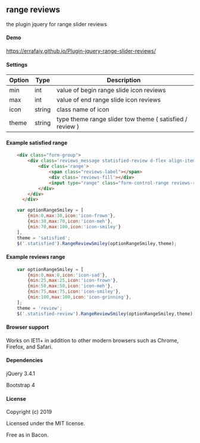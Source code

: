 range reviews
-------

the plugin jquery for range slider reviews

#### Demo 

https://errafaiy.github.io/Plugin-jquery-range-slider-reviews/

#### Settings

Option | Type |  Description
------ | ---- |  -----------
min    | int  |  value of begin range slide icon reviews
max    | int  |  value of end range slide icon reviews
icon   | string |  class name of icon 
theme  | string | type theme range slider tow theme ( satisfied / review )

#### Example satisfied range

```html
    <div class="form-group">
        <div class='reviews_message statisfied-review d-flex align-items-center'>
            <div class='range'>
                <span class="reviews-label"></span>
                <div class='reviews-fill'></div>
                <input type="range" class="form-control-range reviews-range" min="0" max="100" step="1" value="50">
            </div>
        </div>
      </div> 
```

```javascript
    var optionRangeSmiley = [
        {min:0,max:30,icon:'icon-frown'},
        {min:30,max:70,icon:'icon-meh'},
        {min:70,max:100,icon:'icon-smiley'}
    ],
    theme = 'satisfied';
    $('.statisfied').RangeReviewSmiley(optionRangeSmiley,theme);
``` 

#### Example reviews range

```javascript
    var optionRangeSmiley = [
        {min:0,max:0,icon:'icon-sad'},
        {min:25,max:25,icon:'icon-frown'},
        {min:50,max:50,icon:'icon-meh'},
        {min:75,max:75,icon:'icon-smiley'},
        {min:100,max:100,icon:'icon-grinning'},
    ];
    theme = 'review';
    $('.statisfied-review').RangeReviewSmiley(optionRangeSmiley,theme);
``` 

####  Browser support
 Works on IE11+ in addition to other modern browsers such as Chrome, Firefox, and Safari.

####  Dependencies
jQuery 3.4.1

Bootstrap 4

####  License
Copyright (c) 2019 

Licensed under the MIT license.

Free as in Bacon.
